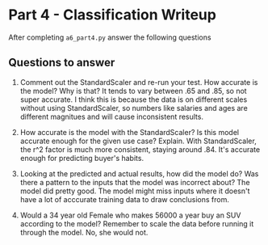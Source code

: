 # Part 4 - Classification Writeup

After completing `a6_part4.py` answer the following questions

## Questions to answer

1. Comment out the StandardScaler and re-run your test. How accurate is the model? Why is that?
It tends to vary between .65 and .85, so not super accurate. I think this is because the data is on different scales without using StandardScaler, so numbers like salaries and ages are different magnitues and will cause inconsistent results.

2. How accurate is the model with the StandardScaler? Is this model accurate enough for the given use case? Explain.
With StandardScaler, the r^2 factor is much more consistent, staying around .84. It's accurate enough for predicting buyer's habits.

3. Looking at the predicted and actual results, how did the model do? Was there a pattern to the inputs that the model was incorrect about?
The model did pretty good. The model might miss inputs where it doesn't have a lot of acccurate training data to draw conclusions from.

4. Would a 34 year old Female who makes 56000 a year buy an SUV according to the model? Remember to scale the data before running it through the model.
No, she would not.